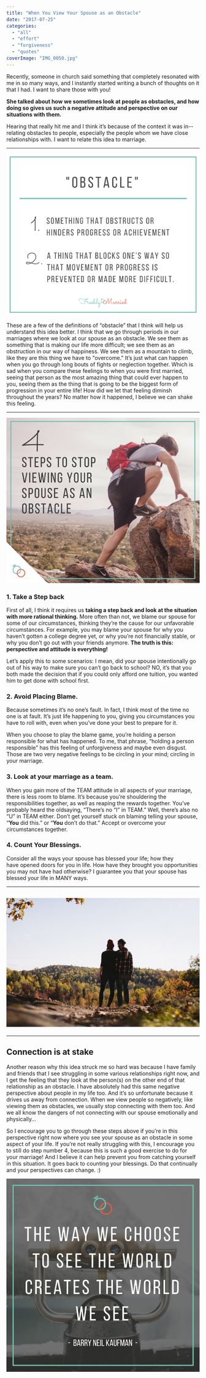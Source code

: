 ```yaml
---
title: "When You View Your Spouse as an Obstacle"
date: "2017-07-25"
categories: 
  - "all"
  - "effort"
  - "forgiveness"
  - "quotes"
coverImage: "IMG_0050.jpg"
---
```


Recently, someone in church said something that completely resonated with me in so many ways, and I instantly started writing a bunch of thoughts on it that I had. I want to share those with you!

**She talked about how we sometimes look at people as obstacles, and how doing so gives us such a negative attitude and perspective on our situations with them.**  

Hearing that really hit me and I think it’s because of the context it was in--relating obstacles to people, especially the people whom we have close relationships with. I want to relate this idea to marriage.

* * *

![obstacles, overcoming obstacles, overcoming obstacles in marriage, looking at people as obstacles, people are not obstacles, your spouse is not an obstacle, don't look at people as obstacles, how to not see people as obstacles, husband is obstacle, wife is obstacle, marriage advice, marriage help](images/OBSTACLE.png)

These are a few of the definitions of “obstacle” that I think will help us understand this idea better. I think that we go through periods in our marriages where we look at our spouse as an obstacle. We see them as something that is making our life more difficult; we see them as an obstruction in our way of happiness. We see them as a mountain to climb, like they are this thing we have to "overcome." It’s just what can happen when you go through long bouts of fights or neglection together. Which is sad when you compare these feelings to when you were first married, seeing that person as the most amazing thing that could ever happen to you, seeing them as the thing that is going to be the biggest form of progression in your entire life! How did we let that feeling diminsh throughout the years? No matter how it happened, I believe we can shake this feeling.

* * *

![obstacles, overcoming obstacles, overcoming obstacles in marriage, looking at people as obstacles, people are not obstacles, your spouse is not an obstacle, don't look at people as obstacles, how to not see people as obstacles, husband is obstacle, wife is obstacle, marriage advice, marriage help](images/4-steps-to-stop-viewing-your-spouse-as-an-obstacle-1.png)

### 1\. Take a Step back

First of all, I think it requires us **taking a step back and look at the situation with more rational thinking.** More often than not, we blame our spouse for some of our circumstances, thinking they’re the cause for our unfavorable circumstances. For example, you may blame your spouse for why you haven’t gotten a college degree yet, or why you’re not financially stable, or why you don’t go out with your friends anymore. **The truth is this: perspective and attitude is everything!**

Let’s apply this to some scenarios: I mean, did your spouse intentionally go out of his way to make sure you can’t go back to school? NO, it’s that you both made the decision that if you could only afford one tuition, you wanted him to get done with school first.

### 2\. Avoid Placing Blame.

Because sometimes it’s no one’s fault. In fact, I think most of the time no one is at fault. It’s just life happening to you, giving you circumstances you have to roll with, even when you’ve done your best to prepare for it.

When you choose to play the blame game, you’re holding a person responsible for what has happened. To me, that phrase, “holding a person responsible” has this feeling of unforgiveness and maybe even disgust. Those are two very negative feelings to be circling in your mind; circling in your marriage.

### 3\. Look at your marriage as a team.

When you gain more of the TEAM attitude in all aspects of your marriage, there is less room to blame. It’s because you’re shouldering the responsibilities together, as well as reaping the rewards together. You’ve probably heard the oldsaying, “There’s no “I” in TEAM.” Well, there’s also no “U” in TEAM either. Don’t get yourself stuck on blaming telling your spouse, “**You** did this.” or “**You** don’t do that.” Accept or overcome your circumstances together.

### 4\. Count Your Blessings.

Consider all the ways your spouse has blessed your life; how they have opened doors for you in life. How have they brought you opportunities you may not have had otherwise? I guarantee you that your spouse has blessed your life in MANY ways.

* * *

## ![obstacles, overcoming obstacles, overcoming obstacles in marriage, looking at people as obstacles, people are not obstacles, your spouse is not an obstacle, don't look at people as obstacles, how to not see people as obstacles, husband is obstacle, wife is obstacle, marriage advice, marriage help](images/anita-peeples-38698.jpg)

* * *

## Connection is at stake

Another reason why this idea struck me so hard was because I have family and friends that I see struggling in some various relationships right now, and I get the feeling that they look at the person(s) on the other end of that relationship as an obstacle. I have absolutely had this same negative perspective about people in my life too. And it’s so unfortunate because it drives us away from connection. When we view people so negatively, like viewing them as obstacles, we usually stop connecting with them too. And we all know the dangers of not connecting with our spouse emotionally and physically…

So I encourage you to go through these steps above if you’re in this perspective right now where you see your spouse as an obstacle in some aspect of your life. If you’re not really struggling with this, I encourage you to still do step number 4, because this is such a good exercise to do for your marriage! And I believe it can help prevent you from catching yourself in this situation. It goes back to counting your blessings. Do that continually and your perspectives can change. :)

![obstacles, overcoming obstacles, overcoming obstacles in marriage, looking at people as obstacles, people are not obstacles, your spouse is not an obstacle, don't look at people as obstacles, how to not see people as obstacles, husband is obstacle, wife is obstacle, marriage advice, marriage help](images/Copy-of-the-way-we-choose-to-see-the-world.png)
